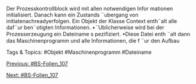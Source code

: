 Der Prozesskontrollblock wird mit allen notwendigen Infor mationen initialisiert.
Danach kann ein Zustands ¨ubergang von initiatenachreadyerfolgen.
Ein Objekt der Klasse Context enth¨alt alle daf¨ur ben¨otigten Informationen.
•¨Ublicherweise wird bei der Prozesserzeugung ein Dateiname s peziﬁziert.
•Diese Datei enth ¨alt dann das Maschinenprogramm und alle Informationen, die f ¨ur den Aufbau

   Tags & Topics:
   #Objekt
   #Maschinenprogramm
   #Dateiname

[Previous: #BS-Folien_107](BS-Folien_107.md)

[Next: #BS-Folien_107](BS-Folien_107.md)